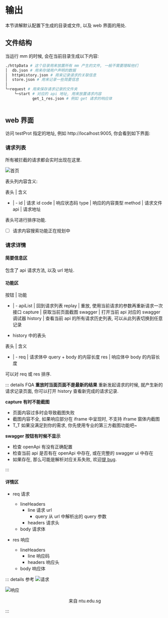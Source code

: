 # 输出
本节讲解默认配置下生成的目录或文件, 以及 web 界面的用处.

## 文件结构
当运行 mm 的时候, 会在当前目录生成以下内容:

``` sh {6-8}
./httpData # 这个目录用来放置所有 mm 产生的文件, 一般不需要理睬他们
│  db.json # 用来存储用户声明的数据
│  httpHistory.json # 用来记录请求的关联信息
│  store.json # 用来记录一些简要信息
│
└─request # 用来保存请求记录的文件夹
    └─start # 对应的 api 地址, 用来放置请求内容
            get_1_res.json # 例如 get 请求的响应体
            
```

## web 界面
访问 testProt 指定的地址, 例如 http://localhost:9005, 你会看到如下界面:

### 请求列表
所有被拦截的请求都会实时出现在这里.

![首页](图片地址)

表头列内容含义:

表头 | 含义
- | -
id | 请求 id
code | 响应状态码
type | 响应的内容类型
method | 请求文件
api | 请求地址

表头可进行排序功能.

- [ ] 请求内容搜索功能正在规划中

### 请求详情
#### 简要信息区
包含了 api 请求方法, 以及 url 地址.

#### 功能区

按钮 | 功能
- | -
apiList | 回到请求列表
replay | 重放, 使用当前请求的参数再重新请求一次接口
capture | 获取当前页面截图
swagger | 打开当前 api 对应的 swagger 调试器
history | 查看当前 api 的所有请求历史列表, 可以从此列表切换到任意记录

- history 中的表头

表头 | 含义
- | -
req | 请求体中 query + body 的内容长度
res | 响应体中 body 的内容长度

可以对 req 或 res 排序.

::: details FQA
**重放时当面页面不是最新的结果**
重新发起请求的时候, 就产生新的请求记录页面, 你可以打开 history 查看新完成的请求记录.

**capture 有时不能截图**
- 页面内容过多时会导致截图失败
- 截图内容不全, 如果响应部分在 iframe 中呈现时, 不支持 iframe 窗体内截图
- T_T 如果没满足到你的需求, 你先使用专业的第三方截图功能吧~

**swagger 按钮有时候不显示**
- 检查 openApi 有没有正确配置
- 检查当前 api 是否有在 openApi 中存在, 或在完整的 swagger ui 中存在
- 如果存在, 那么可能是解析对应关系失败, 欢迎[提 bug](./bug).

:::


#### 详情区

- req 请求
  - lineHeaders
    - line 请求 url
      - query 从 url 中解析出的 query 参数
    - headers  请求头
  - body 请求体
    
- res 响应
  - lineHeaders
    - line 响应码
    - headers 响应头
  - body 响应体


::: details 参考
![请求](https://blog-1251606168.file.myqcloud.com/blog_2018/2019-01-23-134250.png)

![响应](https://www.ntu.edu.sg/home/ehchua/programming/webprogramming/images/HTTP_ResponseMessageExample.png)

<center>来自 ntu.edu.sg </center>

:::
